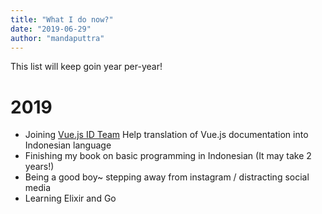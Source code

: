 ```yaml
---
title: "What I do now?"
date: "2019-06-29"
author: "mandaputtra"
---
```


This list will keep goin year per-year!

# 2019

 - Joining [Vue.js ID Team](https://github.com/orgs/vuejs-id/teams/docs-team) Help translation of Vue.js documentation into Indonesian language
 - Finishing my book on basic programming in Indonesian (It may take 2 years!)
 - Being a good boy~ stepping away from instagram / distracting social media
 - Learning Elixir and Go

